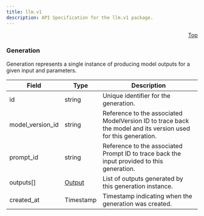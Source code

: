 ```yaml
---
title: llm.v1
description: API Specification for the llm.v1 package.
---
```


<a name="generation-proto"></a><p align="right"><a href="#top">Top</a></p>

<!-- begin services -->

<!-- begin services -->



<a name="llm-v1-Generation"></a>

### Generation

Generation represents a single instance of producing model outputs
for a given input and parameters.




| Field | Type | Description |
| ----- | ---- | ----------- |
| id |string| Unique identifier for the generation.   |
| model_version_id |string| Reference to the associated ModelVersion ID to trace back the model and its version used for this generation.   |
| prompt_id |string| Reference to the associated Prompt ID to trace back the input provided to this generation.   |
| outputs[] |[Output](./output.md#llm-v1-Output)| List of outputs generated by this generation instance.   |
| created_at |Timestamp| Timestamp indicating when the generation was created.   |




 <!-- end nested messages -->

 <!-- end nested enums -->


 <!-- end messages -->

<!-- begin file-level enums -->
 <!-- end file-level enums -->

<!-- begin file-level extensions -->
 <!-- end file-level extensions -->

